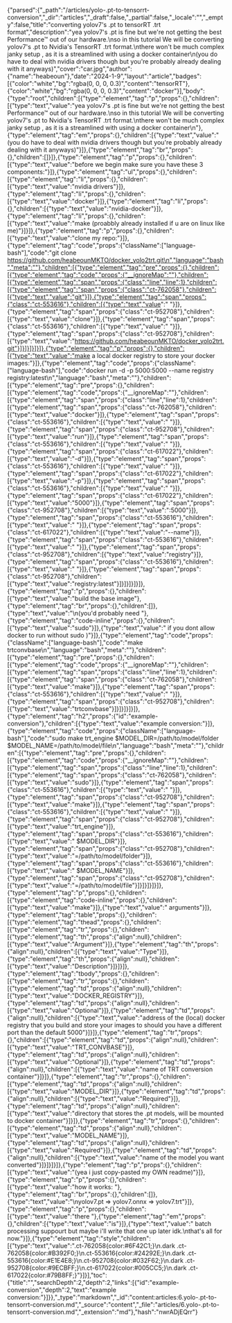 {"parsed":{"_path":"/articles/yolo-.pt-to-tensorrt-conversion","_dir":"articles","_draft":false,"_partial":false,"_locale":"","_empty":false,"title":"converting yolov7's .pt to tensorRT .trt format","description":"yea yolov7's .pt is fine but we're not getting the best Performance™ out of our hardware.\nso in this tutorial We will be converting yolov7's .pt to Nvidia's TensorRT .trt format.\nthere won't be much complex janky setup , as it is a streamlined with using a docker container\n(you do have to deal with nvidia drivers though but you're probably already dealing with it anyways)","cover":"car.jpg","author":{"name":"heabeoun"},"date":"2024-1-9","layout":"article","badges":[{"color":"white","bg":"rgba(0, 0, 0, 0.3)","content":"tensorRT"},{"color":"white","bg":"rgba(0, 0, 0, 0.3)","content":"docker"}],"body":{"type":"root","children":[{"type":"element","tag":"p","props":{},"children":[{"type":"text","value":"yea yolov7's .pt is fine but we're not getting the best Performance™ out of our hardware.\nso in this tutorial We will be converting yolov7's .pt to Nvidia's TensorRT .trt format.\nthere won't be much complex janky setup , as it is a streamlined with using a docker container\n"},{"type":"element","tag":"em","props":{},"children":[{"type":"text","value":"(you do have to deal with nvidia drivers though but you're probably already dealing with it anyways)"}]},{"type":"element","tag":"br","props":{},"children":[]}]},{"type":"element","tag":"p","props":{},"children":[{"type":"text","value":"before we begin make sure you have these 3 components:"}]},{"type":"element","tag":"ul","props":{},"children":[{"type":"element","tag":"li","props":{},"children":[{"type":"text","value":"nvidia drivers"}]},{"type":"element","tag":"li","props":{},"children":[{"type":"text","value":"docker"}]},{"type":"element","tag":"li","props":{},"children":[{"type":"text","value":"nvidia-docker"}]},{"type":"element","tag":"li","props":{},"children":[{"type":"text","value":"make (proabbly already installed if u are on linux like me)"}]}]},{"type":"element","tag":"p","props":{},"children":[{"type":"text","value":"clone my repo:"}]},{"type":"element","tag":"code","props":{"className":["language-bash"],"code":"git clone https://github.com/heabeounMKTO/docker_yolo2trt.git\n","language":"bash","meta":""},"children":[{"type":"element","tag":"pre","props":{},"children":[{"type":"element","tag":"code","props":{"__ignoreMap":""},"children":[{"type":"element","tag":"span","props":{"class":"line","line":1},"children":[{"type":"element","tag":"span","props":{"class":"ct-762058"},"children":[{"type":"text","value":"git"}]},{"type":"element","tag":"span","props":{"class":"ct-553616"},"children":[{"type":"text","value":" "}]},{"type":"element","tag":"span","props":{"class":"ct-952708"},"children":[{"type":"text","value":"clone"}]},{"type":"element","tag":"span","props":{"class":"ct-553616"},"children":[{"type":"text","value":" "}]},{"type":"element","tag":"span","props":{"class":"ct-952708"},"children":[{"type":"text","value":"https://github.com/heabeounMKTO/docker_yolo2trt.git"}]}]}]}]}]},{"type":"element","tag":"p","props":{},"children":[{"type":"text","value":"make a local docker registry to store your docker images:"}]},{"type":"element","tag":"code","props":{"className":["language-bash"],"code":"docker run -d -p 5000:5000 --name registry registry:latest\n","language":"bash","meta":""},"children":[{"type":"element","tag":"pre","props":{},"children":[{"type":"element","tag":"code","props":{"__ignoreMap":""},"children":[{"type":"element","tag":"span","props":{"class":"line","line":1},"children":[{"type":"element","tag":"span","props":{"class":"ct-762058"},"children":[{"type":"text","value":"docker"}]},{"type":"element","tag":"span","props":{"class":"ct-553616"},"children":[{"type":"text","value":" "}]},{"type":"element","tag":"span","props":{"class":"ct-952708"},"children":[{"type":"text","value":"run"}]},{"type":"element","tag":"span","props":{"class":"ct-553616"},"children":[{"type":"text","value":" "}]},{"type":"element","tag":"span","props":{"class":"ct-617022"},"children":[{"type":"text","value":"-d"}]},{"type":"element","tag":"span","props":{"class":"ct-553616"},"children":[{"type":"text","value":" "}]},{"type":"element","tag":"span","props":{"class":"ct-617022"},"children":[{"type":"text","value":"-p"}]},{"type":"element","tag":"span","props":{"class":"ct-553616"},"children":[{"type":"text","value":" "}]},{"type":"element","tag":"span","props":{"class":"ct-617022"},"children":[{"type":"text","value":"5000"}]},{"type":"element","tag":"span","props":{"class":"ct-952708"},"children":[{"type":"text","value":":5000"}]},{"type":"element","tag":"span","props":{"class":"ct-553616"},"children":[{"type":"text","value":" "}]},{"type":"element","tag":"span","props":{"class":"ct-617022"},"children":[{"type":"text","value":"--name"}]},{"type":"element","tag":"span","props":{"class":"ct-553616"},"children":[{"type":"text","value":" "}]},{"type":"element","tag":"span","props":{"class":"ct-952708"},"children":[{"type":"text","value":"registry"}]},{"type":"element","tag":"span","props":{"class":"ct-553616"},"children":[{"type":"text","value":" "}]},{"type":"element","tag":"span","props":{"class":"ct-952708"},"children":[{"type":"text","value":"registry:latest"}]}]}]}]}]},{"type":"element","tag":"p","props":{},"children":[{"type":"text","value":"build the base image"},{"type":"element","tag":"br","props":{},"children":[]},{"type":"text","value":"\n(you'd probably need "},{"type":"element","tag":"code-inline","props":{},"children":[{"type":"text","value":"sudo"}]},{"type":"text","value":" if you dont allow docker to run without sudo )"}]},{"type":"element","tag":"code","props":{"className":["language-bash"],"code":"make trtconvbase\n","language":"bash","meta":""},"children":[{"type":"element","tag":"pre","props":{},"children":[{"type":"element","tag":"code","props":{"__ignoreMap":""},"children":[{"type":"element","tag":"span","props":{"class":"line","line":1},"children":[{"type":"element","tag":"span","props":{"class":"ct-762058"},"children":[{"type":"text","value":"make"}]},{"type":"element","tag":"span","props":{"class":"ct-553616"},"children":[{"type":"text","value":" "}]},{"type":"element","tag":"span","props":{"class":"ct-952708"},"children":[{"type":"text","value":"trtconvbase"}]}]}]}]}]},{"type":"element","tag":"h2","props":{"id":"example-conversion"},"children":[{"type":"text","value":"example conversion:"}]},{"type":"element","tag":"code","props":{"className":["language-bash"],"code":"sudo make trt_engine $MODEL_DIR=/path/to/model/folder $MODEL_NAME=/path/to/model/file\n","language":"bash","meta":""},"children":[{"type":"element","tag":"pre","props":{},"children":[{"type":"element","tag":"code","props":{"__ignoreMap":""},"children":[{"type":"element","tag":"span","props":{"class":"line","line":1},"children":[{"type":"element","tag":"span","props":{"class":"ct-762058"},"children":[{"type":"text","value":"sudo"}]},{"type":"element","tag":"span","props":{"class":"ct-553616"},"children":[{"type":"text","value":" "}]},{"type":"element","tag":"span","props":{"class":"ct-952708"},"children":[{"type":"text","value":"make"}]},{"type":"element","tag":"span","props":{"class":"ct-553616"},"children":[{"type":"text","value":" "}]},{"type":"element","tag":"span","props":{"class":"ct-952708"},"children":[{"type":"text","value":"trt_engine"}]},{"type":"element","tag":"span","props":{"class":"ct-553616"},"children":[{"type":"text","value":" $MODEL_DIR"}]},{"type":"element","tag":"span","props":{"class":"ct-952708"},"children":[{"type":"text","value":"=/path/to/model/folder"}]},{"type":"element","tag":"span","props":{"class":"ct-553616"},"children":[{"type":"text","value":" $MODEL_NAME"}]},{"type":"element","tag":"span","props":{"class":"ct-952708"},"children":[{"type":"text","value":"=/path/to/model/file"}]}]}]}]}]},{"type":"element","tag":"p","props":{},"children":[{"type":"element","tag":"code-inline","props":{},"children":[{"type":"text","value":"make"}]},{"type":"text","value":" arguments"}]},{"type":"element","tag":"table","props":{},"children":[{"type":"element","tag":"thead","props":{},"children":[{"type":"element","tag":"tr","props":{},"children":[{"type":"element","tag":"th","props":{"align":null},"children":[{"type":"text","value":"Argument"}]},{"type":"element","tag":"th","props":{"align":null},"children":[{"type":"text","value":"Type"}]},{"type":"element","tag":"th","props":{"align":null},"children":[{"type":"text","value":"Description"}]}]}]},{"type":"element","tag":"tbody","props":{},"children":[{"type":"element","tag":"tr","props":{},"children":[{"type":"element","tag":"td","props":{"align":null},"children":[{"type":"text","value":"DOCKER_REGISTRY"}]},{"type":"element","tag":"td","props":{"align":null},"children":[{"type":"text","value":"Optional"}]},{"type":"element","tag":"td","props":{"align":null},"children":[{"type":"text","value":"address of the (local) docker registry that you build and store your images to should you have a different port than the default 5000"}]}]},{"type":"element","tag":"tr","props":{},"children":[{"type":"element","tag":"td","props":{"align":null},"children":[{"type":"text","value":"TRT_CONVBASE"}]},{"type":"element","tag":"td","props":{"align":null},"children":[{"type":"text","value":"Optional"}]},{"type":"element","tag":"td","props":{"align":null},"children":[{"type":"text","value":"name of TRT conversion container"}]}]},{"type":"element","tag":"tr","props":{},"children":[{"type":"element","tag":"td","props":{"align":null},"children":[{"type":"text","value":"MODEL_DIR"}]},{"type":"element","tag":"td","props":{"align":null},"children":[{"type":"text","value":"Required"}]},{"type":"element","tag":"td","props":{"align":null},"children":[{"type":"text","value":"directory that stores the .pt models, will be mounted to docker container"}]}]},{"type":"element","tag":"tr","props":{},"children":[{"type":"element","tag":"td","props":{"align":null},"children":[{"type":"text","value":"MODEL_NAME"}]},{"type":"element","tag":"td","props":{"align":null},"children":[{"type":"text","value":"Required"}]},{"type":"element","tag":"td","props":{"align":null},"children":[{"type":"text","value":"name of the model you want converted"}]}]}]}]},{"type":"element","tag":"p","props":{},"children":[{"type":"text","value":"(yea i just copy-pasted my OWN readme)"}]},{"type":"element","tag":"p","props":{},"children":[{"type":"text","value":"how it works: "},{"type":"element","tag":"br","props":{},"children":[]},{"type":"text","value":"\nyolov7.pt => yolov7.onnx => yolov7.trt"}]},{"type":"element","tag":"p","props":{},"children":[{"type":"text","value":"there "},{"type":"element","tag":"em","props":{},"children":[{"type":"text","value":"is"}]},{"type":"text","value":" batch processing suppourt but maybe i'll write that one up later idk.\nthat's all for now."}]},{"type":"element","tag":"style","children":[{"type":"text","value":".ct-762058{color:#6F42C1;}\n.dark .ct-762058{color:#B392F0;}\n.ct-553616{color:#24292E;}\n.dark .ct-553616{color:#E1E4E8;}\n.ct-952708{color:#032F62;}\n.dark .ct-952708{color:#9ECBFF;}\n.ct-617022{color:#005CC5;}\n.dark .ct-617022{color:#79B8FF;}"}]}],"toc":{"title":"","searchDepth":2,"depth":2,"links":[{"id":"example-conversion","depth":2,"text":"example conversion:"}]}},"_type":"markdown","_id":"content:articles:6.yolo-.pt-to-tensorrt-conversion.md","_source":"content","_file":"articles/6.yolo-.pt-to-tensorrt-conversion.md","_extension":"md"},"hash":"nwrADjEQrr"}